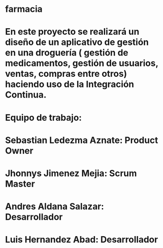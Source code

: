 # farmacia

# En este proyecto se realizará un diseño de un aplicativo de gestión en una droguería ( gestión de medicamentos, gestión de usuarios, ventas, compras entre otros) haciendo uso de la Integración Continua.

# Equipo de trabajo:

# Sebastian Ledezma Aznate: Product Owner
# Jhonnys Jimenez Mejia: Scrum Master
# Andres Aldana Salazar: Desarrollador
# Luis Hernandez Abad: Desarrollador
